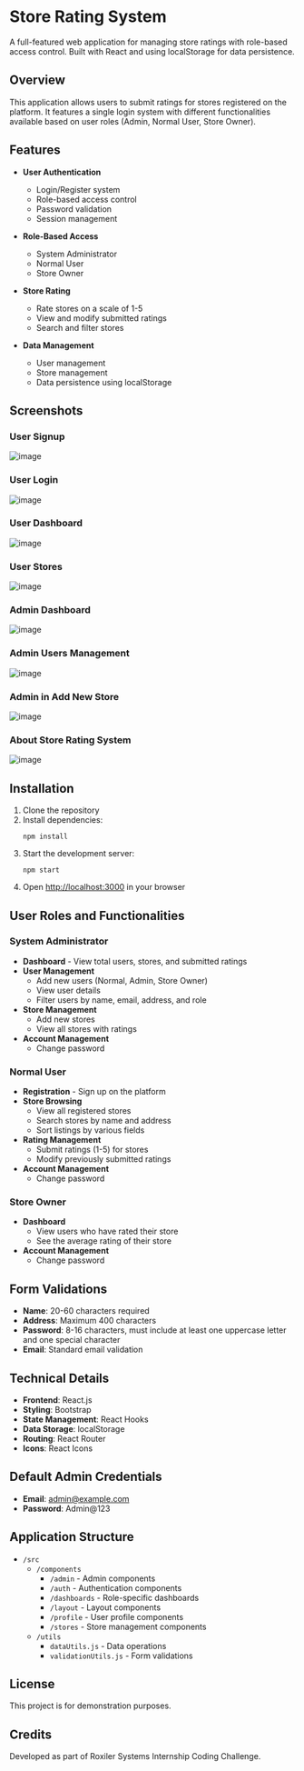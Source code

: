 # Store Rating System

A full-featured web application for managing store ratings with role-based access control. Built with React and using localStorage for data persistence.

## Overview

This application allows users to submit ratings for stores registered on the platform. It features a single login system with different functionalities available based on user roles (Admin, Normal User, Store Owner).

## Features

- **User Authentication**
  - Login/Register system
  - Role-based access control
  - Password validation
  - Session management

- **Role-Based Access**
  - System Administrator
  - Normal User
  - Store Owner

- **Store Rating**
  - Rate stores on a scale of 1-5
  - View and modify submitted ratings
  - Search and filter stores

- **Data Management**
  - User management
  - Store management
  - Data persistence using localStorage

 
## Screenshots

### User Signup
![image](https://github.com/user-attachments/assets/b535b242-fef8-4ffe-a6dc-d66d19e9cda5)

### User Login
![image](https://github.com/user-attachments/assets/73625e82-8cc0-4d9e-8fc4-cd12dedabe95)

### User Dashboard
![image](https://github.com/user-attachments/assets/896f85a5-fec0-42c0-b65c-f90de7b1590e)

### User Stores
![image](https://github.com/user-attachments/assets/85703b0f-87a9-473b-9e9a-93d27b8d2c0b)

### Admin Dashboard
![image](https://github.com/user-attachments/assets/b175d447-afa1-4023-af5d-6594964986b3)

### Admin Users Management
![image](https://github.com/user-attachments/assets/53ba7a28-6945-4cb0-8fb9-7b4a3a7cf935)

### Admin in Add New Store
![image](https://github.com/user-attachments/assets/60fb45b5-1bbe-4a13-bfaa-9884ddf46382)

### About Store Rating System
![image](https://github.com/user-attachments/assets/6eef6cf5-ae10-4942-b504-b42d623e46dd)


## Installation

1. Clone the repository
2. Install dependencies:
   ```
   npm install
   ```
3. Start the development server:
   ```
   npm start
   ```
4. Open [http://localhost:3000](http://localhost:3000) in your browser

## User Roles and Functionalities

### System Administrator
- **Dashboard** - View total users, stores, and submitted ratings
- **User Management**
  - Add new users (Normal, Admin, Store Owner)
  - View user details
  - Filter users by name, email, address, and role
- **Store Management**
  - Add new stores
  - View all stores with ratings
- **Account Management**
  - Change password

### Normal User
- **Registration** - Sign up on the platform
- **Store Browsing**
  - View all registered stores
  - Search stores by name and address
  - Sort listings by various fields
- **Rating Management**
  - Submit ratings (1-5) for stores
  - Modify previously submitted ratings
- **Account Management**
  - Change password

### Store Owner
- **Dashboard**
  - View users who have rated their store
  - See the average rating of their store
- **Account Management**
  - Change password

## Form Validations

- **Name**: 20-60 characters required
- **Address**: Maximum 400 characters
- **Password**: 8-16 characters, must include at least one uppercase letter and one special character
- **Email**: Standard email validation

## Technical Details

- **Frontend**: React.js
- **Styling**: Bootstrap
- **State Management**: React Hooks
- **Data Storage**: localStorage
- **Routing**: React Router
- **Icons**: React Icons

## Default Admin Credentials

- **Email**: admin@example.com
- **Password**: Admin@123

## Application Structure

- `/src`
  - `/components`
    - `/admin` - Admin components
    - `/auth` - Authentication components
    - `/dashboards` - Role-specific dashboards
    - `/layout` - Layout components
    - `/profile` - User profile components
    - `/stores` - Store management components
  - `/utils`
    - `dataUtils.js` - Data operations
    - `validationUtils.js` - Form validations

## License

This project is for demonstration purposes.

## Credits

Developed as part of Roxiler Systems Internship Coding Challenge.
